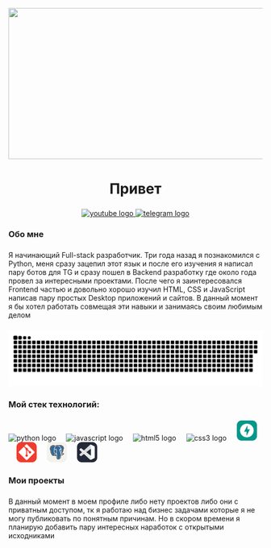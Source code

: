 <br clear="both">

<div align="center">
  <img height="300" width="600" src="https://media.giphy.com/media/v1.Y2lkPTc5MGI3NjExNDJmcWJwcXhyYzJ0OG5kdnduam05dDFkMGUwOHBvbHo1dGlmd3FpbSZlcD12MV9naWZzX3NlYXJjaCZjdD1n/R5dspTNJBVL51hiSN7/giphy.gif"  />
</div>

###

<h1 align="center">Привет</h1>

###

<div align="center">
  <a href="https://discord.com/channels/vsio_proebali" target="_blank">
    <img src="https://img.shields.io/static/v1?message=Discord&logo=discord&label=&color=8A2BE2&logoColor=white&labelColor=&style=for-the-badge" height="25" alt="youtube logo"  />
  </a>
  <a href="https://t.me/GodIter" target="_blank">
    <img src="https://img.shields.io/static/v1?message=Telegram&logo=telegram&label=&color=2CA5E0&logoColor=white&labelColor=&style=for-the-badge" height="25" alt="telegram logo"  />
  </a>
</div>


###

<h3 align="left"> Обо мне</h3>

###

<p align="left"> Я начинающий Full-stack разработчик. Три года назад я познакомился с Python, меня сразу зацепил этот язык и после его изучения я написал пару ботов для TG и сразу пошел в Backend разработку где около года провел за интересными проектами. После чего я заинтересовался Frontend частью и довольно хорошо изучил HTML, CSS и JavaScript написав пару простых Desktop приложений и сайтов. В данный момент я бы хотел работать совмещая эти навыки и занимаясь своим любимым делом </p>

###

<p align="center">
 <img width="600" src="snake.svg" alt="snake"/>
</p>

###

<h3 align="left">Мой стек технологий:</h3>

###

<div align="left">
  <img src="https://skillicons.dev/icons?i=py" height="40" alt="python logo"  />
  <img width="12" />
  <img src="https://cdn.jsdelivr.net/gh/devicons/devicon/icons/javascript/javascript-original.svg" height="40" alt="javascript logo"  />
  <img width="12" />
  <img src="https://cdn.jsdelivr.net/gh/devicons/devicon/icons/html5/html5-original.svg" height="40" alt="html5 logo"  />
  <img width="12" />
  <img src="https://cdn.jsdelivr.net/gh/devicons/devicon/icons/css3/css3-original.svg" height="40" alt="css3 logo"  />
  <img width="12" />
  <img src="https://github.com/tandpfun/skill-icons/blob/main/icons/FastAPI.svg" height="40" alt="fastapi logo" />
  <img width="12" />
  <img src="https://github.com/tandpfun/skill-icons/blob/main/icons/Git.svg" height="40" alt="git logo" />
  <img width="12" />
   <img src="https://github.com/tandpfun/skill-icons/blob/main/icons/PostgreSQL-Light.svg" height="40" alt="postgres logo" />
  <img width="12" />
  <img src="https://github.com/tandpfun/skill-icons/blob/main/icons/VSCode-Dark.svg" height="40" alt="postgres logo" />
  <img width="12" />
</div>

###

<h3 align="left"> Мои проекты</h3>

###

<p align="left"> В данный момент в моем профиле либо нету проектов либо они с приватным доступом, тк я работаю над бизнес задачами которые я не могу публиковать по понятным причинам. Но в скором времени я планирую добавить пару интересных наработок с открытыми исходниками</p>

###
